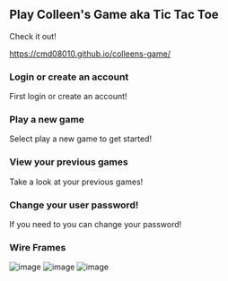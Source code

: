 

## Play Colleen's Game aka Tic Tac Toe

Check it out!

https://cmd08010.github.io/colleens-game/

### Login or create an account

First login or create an account!

### Play a new game

Select play a new game to get started!


### View your previous games

Take a look at your previous games!

### Change your user password!

If you need to you can change your password!


### Wire Frames

![image](https://imgur.com/fkbT9cc)
![image](https://imgur.com/tfNZYze)
![image](https://imgur.com/oFQS2Ia)
